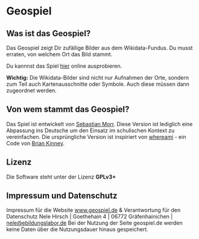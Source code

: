 # Geospiel

## Was ist das Geospiel?

Das Geospiel zeigt Dir zufällige Bilder aus dem Wikidata-Fundus. Du musst erraten, von welchem Ort das Bild stammt.

Du kannnst das Spiel [hier](hier) online ausprobieren. 

**Wichtig:** Die Wikidata-Bilder sind nicht nur Aufnahmen der Orte, sondern zum Teil auch Kartenausschnitte oder Symbole. Auch diese müssen dann zugeordnet werden. 

## Von wem stammt das Geospiel?

Das Spiel ist entwickelt von [Sebastian Morr](https://morr.cc/). Diese Version ist lediglich eine Abpassung ins Deutsche um den Einsatz im schulischen Kontext zu vereinfachen. Die ursprüngliche Version ist inspiriert von [whereami](https://github.com/webdevbrian/whereami) - ein Code von [Brian Kinney](http://www.thebriankinney.com/).

## Lizenz

Die Software steht unter der Lizenz **GPLv3+**

## Impressum und Datenschutz

Impressum für die Website www.geospiel.de & Verantwortung für den Datenschutz
Nele Hirsch | Goethehain 4 | 06772 Gräfenhainichen | nele@ebildungslabor.de
Bei der Nutzung der Seite geospiel.de werden keine Daten über die Nutzungsdauer hinaus gespeichert. 
